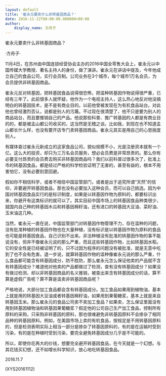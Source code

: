 ```yaml
---
layout: default
title: '崔永元要卖什么非转基因商品？'
date: 2016-11-12T00:00:00.000000+08:00
author:
    display_name: 方舟子
---
```


崔永元要卖什么非转基因商品？

·方舟子·

11月4日，在苏州由中国连锁经营协会主办的2016中国全零售大会上，崔永元以中国传媒大学教授、著名主持人的身份，做了演讲。崔永元在讲话中提及，今年他成立自己的食品公司，实行会员制。公司业务在3个城市，每个城市1万名会员，为会员提供非转基因商品。

崔永元反对转基因，把转基因食品说得很恐怖，把滥种转基因作物说得很严重，已经有三年了。此前很多人就怀疑，他作为一个电视主持人，这么热心地反对他没搞明白的转基因技术，是不是有商业目的。以前他曾被发现在为有机食品站台。对此他也曾经激烈否认，说都是别人的污蔑。不过现在很清楚了，他不只是要为别人的商品站台，而且要推销自己的产品。他说那些科普、推广转基因的人都是有商业目的的，都是被孟山都公司收买的，这当然是无稽之谈。比如我，到现在也不知道孟山都长什么样，也没有要开店专门卖转基因商品。崔永元其实是用自己的心思揣度别人。

有媒体查过崔永元新成立的这家食品公司，貌似规模不小，光是注册资本就有一个亿。这么大的投资，却只为三万名会员服务，想必会员费是非常昂贵的。那么你有必要支付昂贵的会员费去购买非转基因商品吗？我们以前科普过很多次了，批准上市的转基因食品，都是经过严格的科学检验证明了无害的，甚至有益的，根本不用害怕它，没有必要刻意回避。

假如你不相信科学，或者不相信中国监管部门，或者是出于追究所谓“天然”的信仰，非要避开转基因食品，那也没有必要加入这种会员，而可以自己挑选。因为中国对转基因食品实行的是标识制度，如果是以转基因作物为原料的，都要标识出来，你避开有这类标识的就可以了。其实目前中国市场上的转基因食品种类很少，就国内自己种的转基因木瓜和转基因棉籽油，还有进口的转基因大豆油、菜籽油、玉米油这几种。

当然，崔永元一直在说，中国监管部门对转基因作物管理不力，存在滥种的问题，没有批准种植的转基因作物也在大量种植，没有标识是以转基因作物为原料的食品也可能是转基因食品，自己识别不出来。非法种植没有批准的转基因作物的事不能说没有，但并不像崔永元说的那么严重，而且这些转基因作物，比如转基因水稻，它的安全性是已经被证明了的，只不过因为程序的问题没有被批准，就是无意中吃到了也不会有危害。退一步说，就算转基因作物的滥种像崔永元说的那么严重，什么食品都可能含有转基因成分，防不胜防，那么崔永元怎么保证他卖的产品就不含有转基因成分？难道他对他卖的产品都做过了检测，查有没有转基因成分？如果没有做过检测，却以非转基因商品的名义推销，被查出来含有转基因成分的话，算不算是虚假广告呢？算不算是滥卖非转基因商品呢？

严格地说，大部分加工食品都会含有转基因成分。加工食品如果用到植物油，基本上就是用的转基因大豆油或者转基因棉籽油，如果用到果葡糖浆，基本上就是来自转基因玉米。那么崔永元的食品公司卖不卖加工食品？如果卖，怎么保证里面没有用到转基因植物油和转基因果葡糖浆？假定他的公司自己生产加工食品，控制所有原料的采购，只采购非转基因的原料，那也很难避免非转基因原料不会掺杂了相同品种的转基因原料。例如，在美国市场上卖的有机食品，按规定是不用转基因原料的，但是检测表明实际上相当一部分是掺杂了转基因原料的，有的是在运输时受到污染，有的是在种植时受到污染，要完全避免转基因成分几乎是不可能的。

所以，即使你花再大的价钱，想要完全避开转基因食品，在今天就是一个幻想。与其花钱买幻想，还不如增长科学知识，放心地吃转基因食品。

2016.11.7

(XYS20161112)

